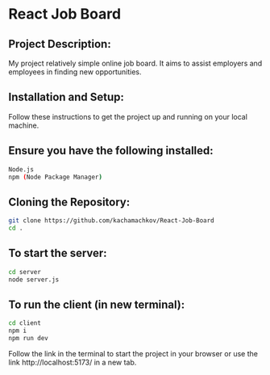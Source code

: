 # React Job Board

## Project Description:
My project relatively simple online job board. It aims to assist employers and employees in finding new opportunities.

## Installation and Setup:
Follow these instructions to get the project up and running on your local machine.

## Ensure you have the following installed:
```bash
Node.js
npm (Node Package Manager)
```

## Cloning the Repository:
```bash
git clone https://github.com/kachamachkov/React-Job-Board
cd .
```

## To start the server:
```bash
cd server
node server.js
```

## To run the client (in new terminal):
```bash
cd client
npm i 
npm run dev
```
Follow the link in the terminal to start the project in your browser or use the link http://localhost:5173/ in a new tab.